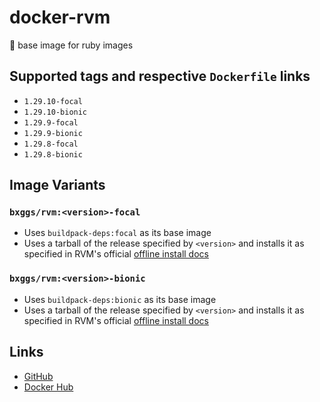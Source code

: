 # docker-rvm

💎 base image for ruby images

## Supported tags and respective `Dockerfile` links

* `1.29.10-focal`
* `1.29.10-bionic`
* `1.29.9-focal`
* `1.29.9-bionic`
* `1.29.8-focal`
* `1.29.8-bionic`

## Image Variants

### `bxggs/rvm:<version>-focal`

* Uses `buildpack-deps:focal` as its base image
* Uses a tarball of the release specified by `<version>` and installs it as specified in RVM's official [offline install docs][offline]

### `bxggs/rvm:<version>-bionic`

* Uses `buildpack-deps:bionic` as its base image
* Uses a tarball of the release specified by `<version>` and installs it as specified in RVM's official [offline install docs][offline]

## Links

* [GitHub][github]
* [Docker Hub][dockerhub]

[offline]: https://github.com/rvm/rvm-site/blob/master/content/rvm/offline.md
[github]: https://github.com/b-ggs/docker-rvm
[dockerhub]: https://hub.docker.com/r/bxggs/rvm
